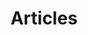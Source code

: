 ---
title: "Articles"
permalink: /posts/
layout: home
author_profile: true
# tagline: "통계와 데이터사이언스 전반에 대해 다양한 분야를 공부하고 있습니다."
header:
    overlay_color: "rgb(10, 75, 119)"
    overlay_filter: 0.3
---